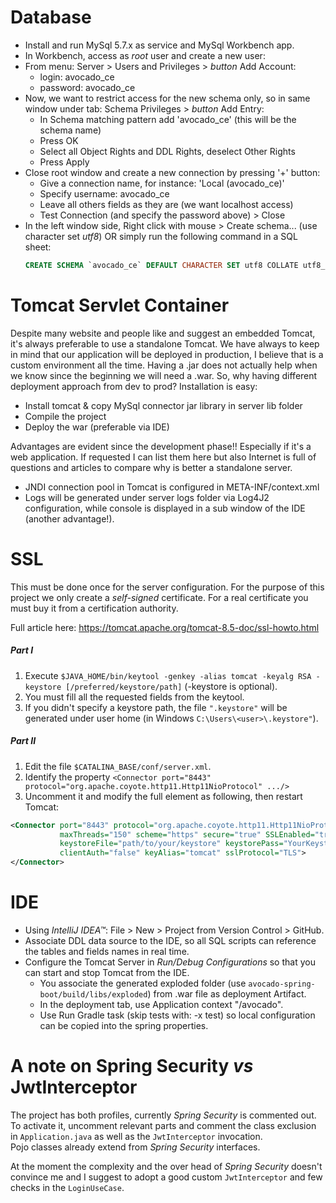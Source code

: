 # Database
- Install and run MySql 5.7.x as service and MySql Workbench app.
- In Workbench, access as _root_ user and create a new user:
- From menu: Server > Users and Privileges > _button_ Add Account:
  - login: avocado_ce
  - password: avocado_ce
- Now, we want to restrict access for the new schema only, so in same window under tab: Schema Privileges > _button_ Add Entry:
  - In Schema matching pattern add 'avocado_ce' (this will be the schema name)
  - Press OK
  - Select all Object Rights and DDL Rights, deselect Other Rights
  - Press Apply
- Close root window and create a new connection by pressing '+' button:
  - Give a connection name, for instance: 'Local (avocado_ce)'
  - Specify username: avocado_ce
  - Leave all others fields as they are (we want localhost access)
  - Test Connection (and specify the password above) > Close
- In the left window side, Right click with mouse > Create schema... (use character set _utf8_) OR simply run the following command in a SQL sheet:
  ``` sql
  CREATE SCHEMA `avocado_ce` DEFAULT CHARACTER SET utf8 COLLATE utf8_bin;
  ```

# Tomcat Servlet Container
Despite many website and people like and suggest an embedded Tomcat, it's always preferable to use a standalone Tomcat.
We have always to keep in mind that our application will be deployed in production, I believe that is a custom environment all the time.
Having a .jar does not actually help when we know since the beginning we will need a .war. So, why having different deployment approach from dev to prod?
Installation is easy:
- Install tomcat & copy MySql connector jar library in server lib folder
- Compile the project
- Deploy the war (preferable via IDE)

Advantages are evident since the development phase!! Especially if it's a web application.
If requested I can list them here but also Internet is full of questions and articles to compare why is better a standalone server.

- JNDI connection pool in Tomcat is configured in META-INF/context.xml
- Logs will be generated under server logs folder via Log4J2 configuration, while console is displayed in a sub window of the IDE (another advantage!).

# SSL
This must be done once for the server configuration.
For the purpose of this project we only create a _self-signed_ certificate.
For a real certificate you must buy it from a certification authority.

Full article here: https://tomcat.apache.org/tomcat-8.5-doc/ssl-howto.html

##### Part I
1. Execute `$JAVA_HOME/bin/keytool -genkey -alias tomcat -keyalg RSA
   -keystore [/preferred/keystore/path]` (-keystore is optional).
2. You must fill all the requested fields from the keytool.
3. If you didn't specify a keystore path, the file `".keystore"` will be generated under
   user home (in Windows `C:\Users\<user>\.keystore"`).
##### Part II
1. Edit the file `$CATALINA_BASE/conf/server.xml`.
2. Identify the property `<Connector port="8443" protocol="org.apache.coyote.http11.Http11NioProtocol" .../>`
3. Uncomment it and modify the full element as following, then restart Tomcat:
``` xml
<Connector port="8443" protocol="org.apache.coyote.http11.Http11NioProtocol"
    	   maxThreads="150" scheme="https" secure="true" SSLEnabled="true"
    	   keystoreFile="path/to/your/keystore" keystorePass="YourKeystorePassword"
    	   clientAuth="false" keyAlias="tomcat" sslProtocol="TLS">
</Connector>
```

# IDE
- Using _IntelliJ IDEA™_: File > New > Project from Version Control > GitHub.
- Associate DDL data source to the IDE, so all SQL scripts can reference the tables and fields names in real time.
- Configure the Tomcat Server in _Run/Debug Configurations_ so that you can start and stop Tomcat from the IDE.
  - You associate the generated exploded folder (use `avocado-spring-boot/build/libs/exploded`) from .war file as deployment Artifact.
  - In the deployment tab, use Application context "/avocado".
  - Use Run Gradle task (skip tests with: -x test) so local configuration can be copied into the spring properties.
  
# A note on Spring Security _vs_ JwtInterceptor
The project has both profiles, currently _Spring Security_ is commented out. To activate it, uncomment relevant parts
and comment the class exclusion in `Application.java` as well as the `JwtInterceptor` invocation.<br>
Pojo classes already extend from _Spring Security_ interfaces.

At the moment the complexity and the over head of _Spring Security_ doesn't convince me
and I suggest to adopt a good custom `JwtInterceptor` and few checks in the `LoginUseCase`.